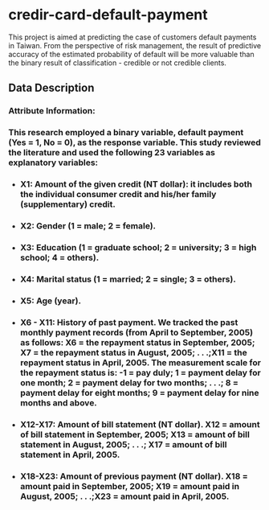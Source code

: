 # credir-card-default-payment
This project is aimed at predicting the case of customers default payments in Taiwan. From the perspective of risk management, the result of predictive accuracy of the estimated probability of default will be more valuable than the binary result of classification - credible or not credible clients.

## <b> Data Description </b>

### <b>Attribute Information: </b>

### This research employed a binary variable, default payment (Yes = 1, No = 0), as the response variable. This study reviewed the literature and used the following 23 variables as explanatory variables:
* ### X1: Amount of the given credit (NT dollar): it includes both the individual consumer credit and his/her family (supplementary) credit.
* ### X2: Gender (1 = male; 2 = female).
* ### X3: Education (1 = graduate school; 2 = university; 3 = high school; 4 = others).
* ### X4: Marital status (1 = married; 2 = single; 3 = others).
* ### X5: Age (year).
* ### X6 - X11: History of past payment. We tracked the past monthly payment records (from April to September, 2005) as follows: X6 = the repayment status in September, 2005; X7 = the repayment status in August, 2005; . . .;X11 = the repayment status in April, 2005. The measurement scale for the repayment status is: -1 = pay duly; 1 = payment delay for one month; 2 = payment delay for two months; . . .; 8 = payment delay for eight months; 9 = payment delay for nine months and above.
* ### X12-X17: Amount of bill statement (NT dollar). X12 = amount of bill statement in September, 2005; X13 = amount of bill statement in August, 2005; . . .; X17 = amount of bill statement in April, 2005.
* ### X18-X23: Amount of previous payment (NT dollar). X18 = amount paid in September, 2005; X19 = amount paid in August, 2005; . . .;X23 = amount paid in April, 2005.

